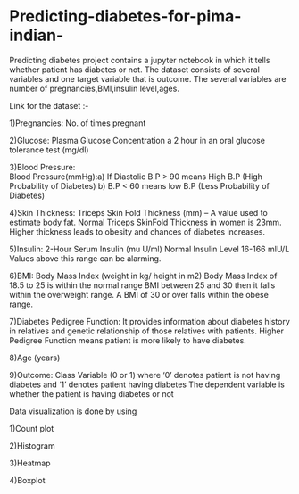 # Predicting-diabetes-for-pima-indian-
 Predicting diabetes project contains a jupyter notebook in which it tells whether patient has diabetes or not.
The dataset consists of several variables and one target variable that is outcome. The several variables are number of pregnancies,BMI,insulin level,ages.

Link for the dataset :-

1)Pregnancies: No. of times pregnant

2)Glucose: Plasma Glucose Concentration a 2 hour in an oral glucose tolerance test (mg/dl) 

3)Blood Pressure:  
Blood Pressure(mmHg):a) If Diastolic B.P &gt; 90 means High B.P (High Probability of Diabetes)
b) B.P &lt; 60 means low B.P (Less Probability of Diabetes)

4)Skin Thickness: Triceps Skin Fold Thickness (mm) – A value used to estimate body fat. Normal Triceps SkinFold Thickness in women is 23mm. Higher thickness leads to obesity and chances of diabetes increases.

5)Insulin: 2-Hour Serum Insulin (mu U/ml) Normal Insulin Level 16-166 mIU/L Values above this range can be alarming.

6)BMI: Body Mass Index (weight in kg/ height in m2) Body Mass Index of 18.5 to 25 is within the normal range BMI between 25 and 30 then it falls within the overweight range. A BMI of 30 or over falls within the obese range.

7)Diabetes Pedigree Function: It provides information about diabetes history in relatives and genetic relationship of those relatives with patients. Higher Pedigree Function means patient is more likely to have diabetes.

8)Age (years)

9)Outcome: Class Variable (0 or 1) where ‘0’ denotes patient is not having diabetes and ‘1’ denotes patient having diabetes The dependent variable is whether the patient is having diabetes or not

Data visualization is done by using 

1)Count plot

2)Histogram 

3)Heatmap 

4)Boxplot 
